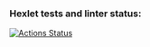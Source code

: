 ### Hexlet tests and linter status:
[![Actions Status](https://github.com/SlavaVlasik/frontend-project-44/workflows/hexlet-check/badge.svg)](https://github.com/SlavaVlasik/frontend-project-44/actions)